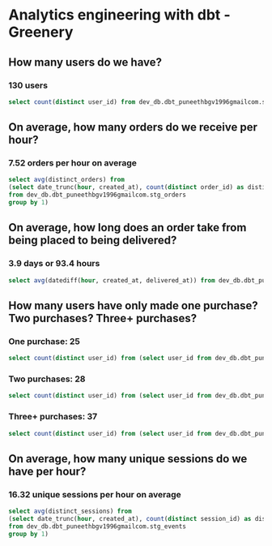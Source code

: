 # Analytics engineering with dbt - Greenery

## How many users do we have?
### 130 users

```sql
select count(distinct user_id) from dev_db.dbt_puneethbgv1996gmailcom.stg_users
```

## On average, how many orders do we receive per hour?
### 7.52 orders per hour on average

```sql
select avg(distinct_orders) from
(select date_trunc(hour, created_at), count(distinct order_id) as distinct_orders
from dev_db.dbt_puneethbgv1996gmailcom.stg_orders
group by 1)
```

## On average, how long does an order take from being placed to being delivered?
### 3.9 days or 93.4 hours

```sql
select avg(datediff(hour, created_at, delivered_at)) from dev_db.dbt_puneethbgv1996gmailcom.stg_orders where delivered_at is not null
```

## How many users have only made one purchase? Two purchases? Three+ purchases?

### One purchase: 25

```sql
select count(distinct user_id) from (select user_id from dev_db.dbt_puneethbgv1996gmailcom.stg_orders qualify count(distinct order_id) over(partition by user_id) = 1)
```

### Two purchases: 28

```sql
select count(distinct user_id) from (select user_id from dev_db.dbt_puneethbgv1996gmailcom.stg_orders qualify count(distinct order_id) over(partition by user_id) = 2)
```

### Three+ purchases: 37

```sql
select count(distinct user_id) from (select user_id from dev_db.dbt_puneethbgv1996gmailcom.stg_orders qualify count(distinct order_id) over(partition by user_id) > 3)
```


## On average, how many unique sessions do we have per hour?
### 16.32 unique sessions per hour on average

```sql
select avg(distinct_sessions) from
(select date_trunc(hour, created_at), count(distinct session_id) as distinct_sessions
from dev_db.dbt_puneethbgv1996gmailcom.stg_events
group by 1)
```